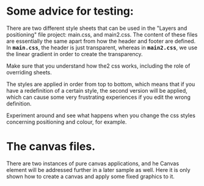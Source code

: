 <H1>Some advice for testing: </H1>

There are two different style sheets that can be used in the "Layers and positioning" file project: main.css, and main2.css.
The content of these files are essentially the same apart
from how the header and footer are defined. In **<tt>main.css</tt>**, the header is just 
transparent, whereas in **<tt>main2.css</tt>**, we use the linear gradient
in order to create the transparency. 

Make sure that you understand how the2 css works, including the role of overriding sheets. 

The styles are applied in order from top to bottom, which means that if you have
a redefinition of a certain style, the second version will be applied,
which can cause some very frustrating experiences if you edit the wrong definition. 

Experiment around and see what happens when you change the css styles concerning positioning and colour, for example.

<h1>The canvas files.</h1>

There are two instances of pure canvas applications, and he Canvas element will be addressed further in a later sample as well. Here it is only shown how to 
create a canvas and apply some fixed graphics to it. 

